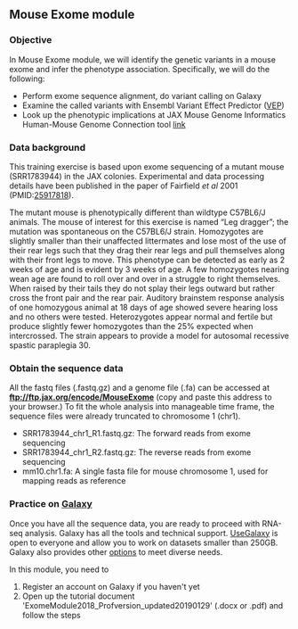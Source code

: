 ## Mouse Exome module 

### Objective

In Mouse Exome module, we will identify the genetic variants in a mouse exome and infer the phenotype association. Specifically, we will do the following:
- Perform exome sequence alignment, do variant calling on Galaxy
- Examine the called variants with Ensembl Variant Effect Predictor ([VEP](http://www.ensembl.org/Mus_musculus/Tools/VEP)) 
- Look up the phenotypic implications at JAX Mouse Genome Informatics Human-Mouse Genome Connection tool [link](http://www.informatics.jax.org/humanDisease.shtml) 

### Data background

This training exercise is based upon exome sequencing of a mutant mouse (SRR1783944) in the JAX colonies. Experimental and data processing details have been published in the paper of Fairfield *et al* 2001 (PMID:[25917818](https://www.ncbi.nlm.nih.gov/pubmed/25917818)).

The mutant mouse is phenotypically different than wildtype C57BL6/J animals. The mouse of interest for this exercise is named “Leg dragger”; the mutation was spontaneous on the C57BL6/J strain. Homozygotes are slightly smaller than their unaffected littermates and lose most of the use of their rear legs such that they drag their rear legs and pull themselves along with their front legs to move. This phenotype can be detected as early as 2 weeks of age and is evident by 3 weeks of age. A few homozygotes nearing wean age are found to roll over and over in a struggle to right themselves. When raised by their tails they do not splay their legs outward but rather cross the front pair and the rear pair. Auditory brainstem response analysis of one homozygous animal at 18 days of age showed severe hearing loss and no others were tested. Heterozygotes appear normal and fertile but produce slightly fewer homozygotes than the 25% expected when intercrossed. The strain appears to provide a model for autosomal recessive spastic paraplegia 30.

### Obtain the sequence data

All the fastq files (.fastq.gz) and a genome file (.fa) can be accessed at **ftp://ftp.jax.org/encode/MouseExome** (copy and paste this address to your browser.) To fit the whole analysis into manageable time frame, the sequence files were already truncated to chromosome 1 (chr1).

- SRR1783944_chr1_R1.fastq.gz: The forward reads from exome sequencing
- SRR1783944_chr1_R2.fastq.gz: The reverse reads from exome sequencing
- mm10.chr1.fa: A single fasta file for mouse chromosome 1, used for 	mapping reads as reference

### Practice on [Galaxy](https://usegalaxy.org)

Once you have all the sequence data, you are ready to proceed with RNA-seq analysis. Galaxy has all the tools and technical support. [UseGalaxy](https://usegalaxy.org) is open to everyone and allow you to work on datasets smaller than 250GB. Galaxy also provides other [options](https://galaxyproject.org/choices/) to meet diverse needs. 

In this module, you need to
1. Register an account on Galaxy if you haven't yet
2. Open up the tutorial document 'ExomeModule2018_Profversion_updated20190129' (.docx or .pdf) and follow the steps
